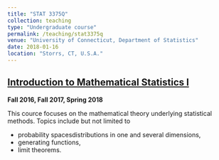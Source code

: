 ```yaml
---
title: "STAT 3375Q"
collection: teaching
type: "Undergraduate course"
permalink: /teaching/stat3375q
venue: "University of Connecticut, Department of Statistics"
date: 2018-01-16
location: "Storrs, CT, U.S.A."
---
```


[Introduction to Mathematical Statistics I](https://catalog.uconn.edu/directory-of-courses/course/stat/#3000-level)
----------

**Fall 2016, Fall 2017, Spring 2018**

This cource focuses on the mathematical theory underlying statistical methods. Topics include but not limited to
* probability spacesdistributions in one and several dimensions,
* generating functions,
* limit theorems.
